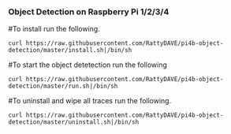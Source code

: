 ### Object Detection on Raspberry Pi 1/2/3/4

#To install run the following.
```
curl https://raw.githubusercontent.com/RattyDAVE/pi4b-object-detection/master/install.sh|/bin/sh
```

#To start the object detetection run the following
```
curl https://raw.githubusercontent.com/RattyDAVE/pi4b-object-detection/master/run.sh|/bin/sh
```

#To uninstall and wipe all traces run the following.
```
curl https://raw.githubusercontent.com/RattyDAVE/pi4b-object-detection/master/uninstall.sh|/bin/sh
```

